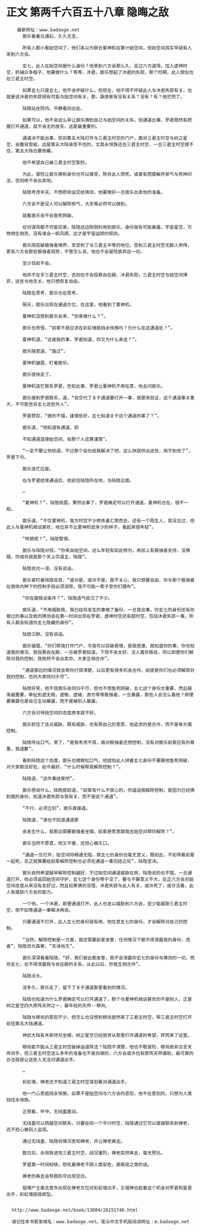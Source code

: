# 正文 第两千六百五十八章 隐晦之敌
        最新网址：www.badaoge.net
          宸乐看着云通石，久久无言。
      
          所有人都小看始空间了，他们本以为联合夏神机在算计始空间，但始空间其实早就有人来到六方会。
      
          玄七，此人在始空间是什么身份？他来到六方会那么久，走过六方道场，加入虚神时空，抓捕众多暗子，他要做什么？等等，沐君，宸乐想起了沐君的失踪，那个时期，此人貌似也在三君主时空。
      
          如果玄七只是玄七，他不会怀疑什么，但现在，他不得不怀疑此人与沐君失踪有关，也就是说沐君的失踪很有可能与始空间有关，那，跟游家有没有关系？没有？有？他茫然了。
      
          陆隐站在院内，平静看向远处。
      
          如果可以，他不会这么早让宸乐猜到自己与始空间的关系，但通道出事，罗君既然有把握打开通道，就不会无的放矢，这是最重要的。
      
          通道决不能出事，否则第五大陆打开与三君主时空的门户，面对三君主时空与树之星空，会腹背受敌，这是第五大陆承受不住的，尤其永恒族还在三君主时空，一旦三君主时空撑不住，第五大陆也要倒霉。
      
          他不希望自己被三君主时空掣肘。
      
          为此，冒险让宸乐猜到身份也可以接受，除非此人想死，或者有把握解开邪气与死神印法，否则绝不会出卖他。
      
          陆隐考虑半天，不想把命运交给猜测，他要做好一旦宸乐出卖他的准备。
      
          六方会不是没人可以解除邪气，大天尊必然可以做到。
      
          就看宸乐会不会鱼死网破。
      
          任何谋局都不可能完美，陆隐这边刚刚利用到宸乐，身份就有可能暴露，宇宙星空，万物相生相克，没有谁会一帆风顺，这才是宇宙运转的规则。
      
          宸乐刚突破极强者境界，享受到了与三君主平等的地位，受到三君主时空无数人参拜，更有六方会那些极强者祝贺，不管怎么说，他也不会冒险放弃这一切。
      
          至少目前不会。
      
          他并不在乎三君主时空，否则也不会投靠自在殿，沐君失踪，三君主时空与始空间博弈，这些与他无关，他只想恢复自由。
      
          陆隐在思考，宸乐也在思考。
      
          隔天，宸乐出现在通道方位，在这里，他看到了夏神机。
      
          夏神机没想到宸乐会来，“你来做什么？”。
      
          宸乐也奇怪，“前辈不是应该在彩虹墙抵挡永恒族吗？为什么在这通道处？”。
      
          夏神机道，“这是我的事，罗君知道，你又为什么来这？”。
      
          宸乐随意道，“路过”。
      
          夏神机皱眉，盯着宸乐。
      
          宸乐很快走了。
      
          夏神机连忙联系罗君，告知此事，罗君让夏神机不用在意，他去问宸乐。
      
          宸乐接到罗君联系，道，“伯交代了关于通道要打开一事，我便来验证，这个通道事关重大，不可能告诉玄七这些外人”。
      
          罗君赞叹，“做的不错，谨慎些好，玄七知道关于这个通道的事了？”。
      
          宸乐道，“他知道有通道，却
      
          不知通道连接始空间，伯那个人还算谨慎”。
      
          “一定不要让他知道，不过那个伯也给我解决了吧，这么快就供出这些，用不到他了”，罗君下令。
      
          宸乐连忙应是。
      
          在与罗君结束通话后，他前往陆隐所在地，与陆隐见面。
      
          …
      
          “夏神机？”，陆隐挑眉，果然出事了，罗君确定可以打开通道，夏神机也在，很不一般。
      
          宸乐道，“不仅夏神机，我方时空不少修炼者汇聚而去，还有一个陌生人，我没见过，但此人与夏神机相谈甚欢，地位并不比夏神机低多少的样子，看起来很年轻”。
      
          “样貌呢？”，陆隐警惕。
      
          宸乐与陆隐对视，“你来自始空间，这么年轻有如此修为，再加上有极强者支持，没猜错，你或许就是那个天上宗道主，陆隐”。
      
          陆隐目光一凛，没有说话。
      
          宸乐紧盯着陆隐双目，“或许是，或许不是，我不关心，我只想要自由，你与那个极强者在我体内种下的控制手段必须消除，我不可能一辈子受你们摆布”。
      
          “你在跟我谈条件？”，陆隐语气低沉了不少。
      
          宸乐道，“不用威胁我，我已经将发生的事做了备份，一旦我出事，你玄七的身份还有你做过的事以及我的猜测会在第一时间出现在罗君，虚神时空还有超时空，包括沐君失踪一事，所有人都会知道你玄七隐藏的身份”。
      
          陆隐沉默，没有说话。
      
          宸乐皱眉，“你们帮我打开门户，令我可以突破君境，我很感激，我知道你的事，你也知道我的情况，我投靠自在殿，一旦被罗君知道，下场不会太好，没人喜欢叛徒，所以即便你们解除对我的控制，我依然不会出卖你，大家互相合作”。
      
          “通道那边的情况我会帮你打探清楚，以后更有很多机会合作，前提是你们也必须解除对我的控制，否则大家同归于尽”。
      
          陆隐好笑，他不信宸乐会同归于尽，但也不想鱼死网破，玄七这个身份太重要，而且越来越重要，牵扯到虚无极，虚衡，虚棱，游方等等极强者，一旦暴露，那些人会怎么看他？即便要暴露也是自己主动暴露，而不是被别人暴露。
      
          六方会对待始空间的态度原本就不好。
      
          宸乐抓住了这点威胁，既有威胁，也有帮自己的意思，他追求的是合作，而不是单方面控制。
      
          陆隐呼出口气，笑了，“是我考虑不周，面对极强者还想控制，没有对宸乐前辈应有的尊重，我道歉”。
      
          看到陆隐这个态度，宸乐也微微松口气，他就怕此人拼着玄七身份不要跟他鱼死网破，对大家都没好处，如今最好，“什么时候帮我解除控制？”。
      
          陆隐道，“这件事结束吧”。
      
          宸乐想说什么，陆隐提前道，“前辈有什么不放心的，你逼迫我解除控制，是因为已经猜到我的身份，知道沐君失踪与我有关，而不是这个通道”。
      
          “不行，必须立刻”，宸乐直接道。
      
          陆隐道，“谁也不知道通道那
      
          会发生什么，我那边需要极强者坐镇，前辈是愿意跟我去始空间帮你解除？”。
      
          宸乐当然不愿意，他又不傻，还担心被灭口。
      
          “通道一旦打开，始空间将畅通无阻，我玄七的身份也毫无意义，既如此，不如带着前辈一起死，总之就算要给前辈解除控制也必须在通道一事完结之后”，陆隐坚决。
      
          宸乐自然希望越早解除控制越好，不过始空间通道威胁在侧，陆隐说的也不错，一旦通道打开，他必须返回始空间守护，玄七这个身份等于没了，要与不要意义不大，反正六方会对始空间态度从来没有友好过，而且如果猜的没错，沐君失踪与此人有关，或许死了，或许活着，此人有威胁六方会的能力。
      
          一个他，一个沐君，即便通道打开，此人也足以威胁到六方会，至少能威胁三君主时空，倒不如等通道一事解决再说。
      
          只要通道不打开，此人玄七的身份就有用，他在意玄七的身份，才会解除对自己的控制。
      
          “当然，解除控制是一方面，我还需要前辈发誓，任何情况下都不得泄露我的身份，违者”，陆隐目光森寒，“天诛地灭”。
      
          宸乐深深看着陆隐，“好，我们彼此都发誓，我不会泄露你玄七的身份与猜测的一切，而你玄七，也不得泄露我与自在殿的关系，从此以后，你我互相合作”。
      
          陆隐点头。
      
          没多久，宸乐走了，留下了关于通道那里看到的情况。
      
          陆隐也知道为什么罗君确定可以打开通道了，那个与夏神机相谈甚欢的不是别人，正是树之星空四大原阵天师之一，最年轻的天师--穆尚。
      
          陆隐与穆尚的恩怨不少，但怎么也没想到穆尚居然来了三君主时空，帮三君主时空打开前往第五大陆通道。
      
          神武大陆有木邪师兄坐镇，树之星空已经放弃从那里打开通道的希望，转而来了这里。
      
          穆尚能不能从三君主时空破掉运道阵法？陆隐不清楚，他也不敢冒险，穆尚绝非古言天师对手，但三君主时空这么多年的准备也不是白做的，六方会或许也有原阵天师援助，最可靠的办法就是让这些人无法对通道出手。
      
          …
      
          彩虹墙，禅老还不知道三君主时空谋划着对通道出手。
      
          他一门心思抵挡永恒族，如果不是始空间与六方会的恩怨，他不在意别的，只想为人类挡住永恒族。
      
          正想着，怀中，无线蛊震动。
      
          无线蛊可以跨越空间联系，只要在同一个平行时空，陆隐通过它可以直接联系到禅老，还不担心被别人监视。
      
          通过无线蛊，陆隐将情况告知禅老，并让禅老离去。
      
          数日后，永恒族进攻三君主时空，战况激烈，禅老突然离去，毫无预兆。
      
          罗君第一时间知晓，怒吼着禅老不顾人类安危，是叛徒之类的话。
      
          禅老的离去会导致防守出现空白。
      
          祖境尸王毫无意外出现在禅老方位对彩虹墙出手，忘墟神也趁着这个机会对罗君和星君出手，彩虹墙摇摇欲坠。
      
      
      http://www.badaoge.net/book/13084/26151746.html
      
      请记住本书首发域名：www.badaoge.net。笔尖中文手机版阅读网址：m.badaoge.net